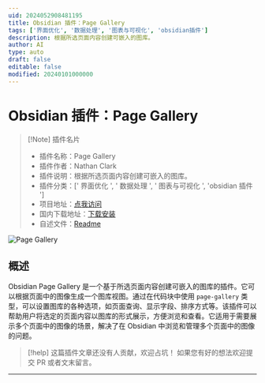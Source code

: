 ```yaml
---
uid: 2024052908481195
title: Obsidian 插件：Page Gallery
tags: ['界面优化', '数据处理', '图表与可视化', 'obsidian插件']
description: 根据所选页面内容创建可嵌入的图库。
author: AI
type: auto
draft: false
editable: false
modified: 20240101000000
---
```


# Obsidian 插件：Page Gallery

> [!Note] 插件名片
> - 插件名称：Page Gallery
> - 插件作者：Nathan Clark
> - 插件说明：根据所选页面内容创建可嵌入的图库。
> - 插件分类：[' 界面优化 ', ' 数据处理 ', ' 图表与可视化 ', 'obsidian 插件 ']
> - 项目地址：[点我访问](https://github.com/tokenshift/obsidian-page-gallery)
> - 国内下载地址：[下载安装](https://pkmer.cn/products/plugin/pluginMarket/?page-gallery)
> - 自述文件：[Readme](https://ghproxy.net/https://raw.githubusercontent.com/tokenshift/obsidian-page-gallery/main/README.md)

![Page Gallery](https://cdn.pkmer.cn/covers/page-gallery.png!pkmer)

## 概述

Obsidian Page Gallery 是一个基于所选页面内容创建可嵌入的图库的插件。它可以根据页面中的图像生成一个图库视图。通过在代码块中使用 `page-gallery` 类型，可以设置图库的各种选项，如页面查询、显示字段、排序方式等。该插件可以帮助用户将选定的页面内容以图库的形式展示，方便浏览和查看。它适用于需要展示多个页面中的图像的场景，解决了在 Obsidian 中浏览和管理多个页面中的图像的问题。

> [!help]
> 这篇插件文章还没有人贡献，欢迎占坑！
> 如果您有好的想法欢迎提交 PR 或者文末留言。

---



